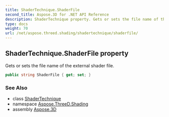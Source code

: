 ```yaml
---
title: ShaderTechnique.ShaderFile
second_title: Aspose.3D for .NET API Reference
description: ShaderTechnique property. Gets or sets the file name of the external shader file
type: docs
weight: 70
url: /net/aspose.threed.shading/shadertechnique/shaderfile/
---
```

## ShaderTechnique.ShaderFile property

Gets or sets the file name of the external shader file.

```csharp
public string ShaderFile { get; set; }
```

### See Also

* class [ShaderTechnique](../)
* namespace [Aspose.ThreeD.Shading](../../shadertechnique/)
* assembly [Aspose.3D](../../../)


